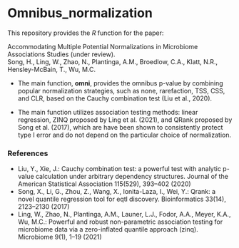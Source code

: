 # Omnibus_normalization

This repository provides the _R_ function for the paper: 

Accommodating Multiple Potential Normalizations in Microbiome Associations Studies (under review). \
Song, H., Ling, W., Zhao, N., Plantinga, A.M., Broedlow, C.A., Klatt, N.R., Hensley-McBain, T., Wu, M.C.

* The main function, **omni**, provides the omnibus p-value by combining popular normalization strategies, such as none, rarefaction, TSS, CSS, and CLR, based on the Cauchy combination test (Liu et al., 2020).

* The main function utilizes association testing methods: linear regression, ZINQ proposed by Ling et al. (2021), and QRank proposed by Song et al. (2017), which are have been shown to consistently protect type I error and do not depend on the particular choice of normalization.


### References
* Liu, Y., Xie, J.: Cauchy combination test: a powerful test with analytic p-value calculation under arbitrary dependency structures. Journal of the American Statistical Association 115(529), 393–402 (2020)
* Song, X., Li, G., Zhou, Z., Wang, X., Ionita-Laza, I., Wei, Y.: Qrank: a novel quantile regression tool for eqtl discovery. Bioinformatics 33(14), 2123–2130 (2017)
* Ling, W., Zhao, N., Plantinga, A.M., Launer, L.J., Fodor, A.A., Meyer, K.A., Wu, M.C.: Powerful and robust non-parametric association testing for microbiome data via a zero-inflated quantile approach (zinq). Microbiome 9(1), 1–19 (2021)

